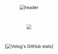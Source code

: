 <div align="center"> 
 
![header](https://capsule-render.vercel.app/api?type=waving&color=timeAuto&height=150&section=header&text=dltkddnjs21&fontColor=ffffff&fontSize=70&animation=fadeIn&fontAlignY=55&desc=%20&descAlignY=62&descAlign=62)

<br/>
<br/>
  
<img src="https://img.shields.io/badge/JAVA-007396?style=for-the-badge&logo=Java&logoColor=white">

 
   <br/>
   <br/>
 
 
  <br/>
 
[![Velog's GitHub stats](https://velog-readme-stats.vercel.app/api?name=dltkddnjs21&color=dark)]
</div>
 
 
 
<!--
**dltkddnjs21/dltkddnjs21** is a ✨ _special_ ✨ repository because its `README.md` (this file) appears on your GitHub profile.

Here are some ideas to get you started:

- 🔭 I’m currently working on ...
- 🌱 I’m currently learning ...
- 👯 I’m looking to collaborate on ...
- 🤔 I’m looking for help with ...
- 💬 Ask me about ...
- 📫 How to reach me: ...
- 😄 Pronouns: ...
- ⚡ Fun fact: ...
-->

